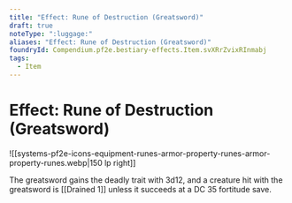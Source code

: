 ```yaml
---
title: "Effect: Rune of Destruction (Greatsword)"
draft: true
noteType: ":luggage:"
aliases: "Effect: Rune of Destruction (Greatsword)"
foundryId: Compendium.pf2e.bestiary-effects.Item.svXRrZvixRInmabj
tags:
  - Item
---
```


# Effect: Rune of Destruction (Greatsword)
![[systems-pf2e-icons-equipment-runes-armor-property-runes-armor-property-runes.webp|150 lp right]]

The greatsword gains the deadly trait with 3d12, and a creature hit with the greatsword is [[Drained 1]] unless it succeeds at a DC 35 fortitude save.
